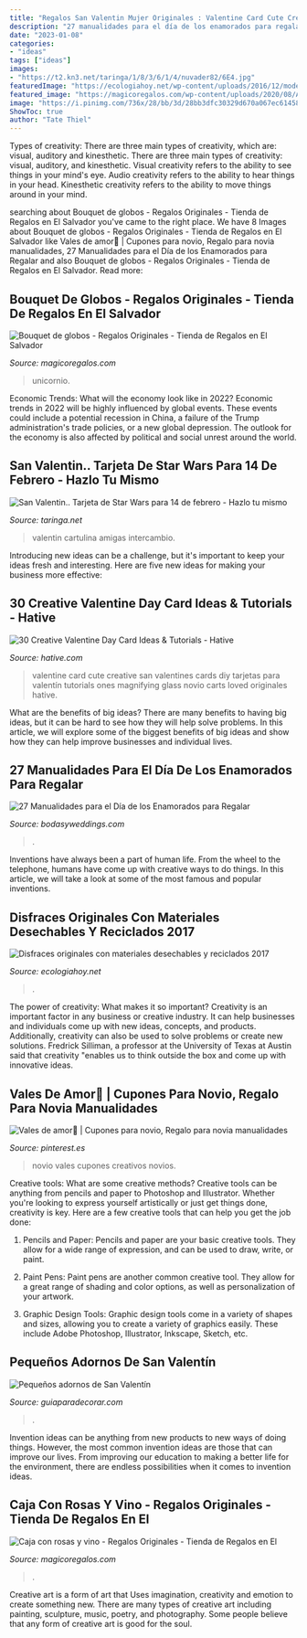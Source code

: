 ```yaml
---
title: "Regalos San Valentin Mujer Originales : Valentine Card Cute Creative San Valentines Cards Diy Tarjetas Para Valentín Tutorials Ones Magnifying Glass Novio Carts Loved Originales Hative"
description: "27 manualidades para el día de los enamorados para regalar"
date: "2023-01-08"
categories:
- "ideas"
tags: ["ideas"]
images:
- "https://t2.kn3.net/taringa/1/8/3/6/1/4/nuvader82/6E4.jpg"
featuredImage: "https://ecologiahoy.net/wp-content/uploads/2016/12/modelo_3.jpg"
featured_image: "https://magicoregalos.com/wp-content/uploads/2020/08/ALG10-788x1417.jpg"
image: "https://i.pinimg.com/736x/28/bb/3d/28bb3dfc30329d670a067ec614588d00.jpg"
ShowToc: true
author: "Tate Thiel"
---
```



Types of creativity: There are three main types of creativity, which are: visual, auditory and kinesthetic.
There are three main types of creativity: visual, auditory, and kinesthetic. Visual creativity refers to the ability to see things in your mind's eye. Audio creativity refers to the ability to hear things in your head. Kinesthetic creativity refers to the ability to move things around in your mind.

	

		
searching about Bouquet de globos - Regalos Originales - Tienda de Regalos en El Salvador you've came to the right place. We have 8 Images about Bouquet de globos - Regalos Originales - Tienda de Regalos en El Salvador like Vales de amor💓 | Cupones para novio, Regalo para novia manualidades, 27 Manualidades para el Día de los Enamorados para Regalar and also Bouquet de globos - Regalos Originales - Tienda de Regalos en El Salvador. Read more:
		
    
## Bouquet De Globos - Regalos Originales - Tienda De Regalos En El Salvador

<img loading=lazy src="https://magicoregalos.com/wp-content/uploads/2020/08/ALG10-788x1417.jpg" onerror="this.onerror=null;this.src='https://tse3.mm.bing.net/th?id=OIP.hNmnw77lnXZ4KFJ9tE16hwHaNU&amp;pid=15.1';" alt="Bouquet de globos - Regalos Originales - Tienda de Regalos en El Salvador">

_Source: magicoregalos.com_

>unicornio. 

	

Economic Trends: What will the economy look like in 2022?
Economic trends in 2022 will be highly influenced by global events. These events could include a potential recession in China, a failure of the Trump administration's trade policies, or a new global depression. The outlook for the economy is also affected by political and social unrest around the world.

    
## San Valentin.. Tarjeta De Star Wars Para 14 De Febrero - Hazlo Tu Mismo

<img loading=lazy src="https://t2.kn3.net/taringa/1/8/3/6/1/4/nuvader82/6E4.jpg" onerror="this.onerror=null;this.src='https://tse2.mm.bing.net/th?id=OIP.-2wo5c6NsWax5MekS1H-CAHaFj&amp;pid=15.1';" alt="San Valentin.. Tarjeta de Star Wars para 14 de febrero - Hazlo tu mismo">

_Source: taringa.net_

>valentin cartulina amigas intercambio. 

	

Introducing new ideas can be a challenge, but it's important to keep your ideas fresh and interesting. Here are five new ideas for making your business more effective:

    
## 30 Creative Valentine Day Card Ideas &amp; Tutorials - Hative

<img loading=lazy src="http://hative.com/wp-content/uploads/2014/10/valentine-card-ideas/4-valentine-card-ideas.jpg" onerror="this.onerror=null;this.src='https://tse3.mm.bing.net/th?id=OIP.k3zPj36sWpYEEpkvcXi_aAHaJ4&amp;pid=15.1';" alt="30 Creative Valentine Day Card Ideas &amp; Tutorials - Hative">

_Source: hative.com_

>valentine card cute creative san valentines cards diy tarjetas para valentín tutorials ones magnifying glass novio carts loved originales hative. 

	

What are the benefits of big ideas?
There are many benefits to having big ideas, but it can be hard to see how they will help solve problems. In this article, we will explore some of the biggest benefits of big ideas and show how they can help improve businesses and individual lives.

    
## 27 Manualidades Para El Día De Los Enamorados Para Regalar

<img loading=lazy src="https://bodasyweddings.com/wp-content/uploads/2018/01/decoracion-del-cuarto.jpg" onerror="this.onerror=null;this.src='https://tse1.mm.bing.net/th?id=OIP.rCfSy9E2CgCalXlkptrB6gAAAA&amp;pid=15.1';" alt="27 Manualidades para el Día de los Enamorados para Regalar">

_Source: bodasyweddings.com_

>. 

	

Inventions have always been a part of human life. From the wheel to the telephone, humans have come up with creative ways to do things. In this article, we will take a look at some of the most famous and popular inventions.

    
## Disfraces Originales Con Materiales Desechables Y Reciclados 2017

<img loading=lazy src="https://ecologiahoy.net/wp-content/uploads/2016/12/modelo_3.jpg" onerror="this.onerror=null;this.src='https://tse2.mm.bing.net/th?id=OIP.jf6Uru5uE5wuYlnulBH8eQHaLH&amp;pid=15.1';" alt="Disfraces originales con materiales desechables y reciclados 2017">

_Source: ecologiahoy.net_

>. 

	

The power of creativity: What makes it so important?
Creativity is an important factor in any business or creative industry. It can help businesses and individuals come up with new ideas, concepts, and products. Additionally, creativity can also be used to solve problems or create new solutions. Fredrick Silliman, a professor at the University of Texas at Austin said that creativity "enables us to think outside the box and come up with innovative ideas.

    
## Vales De Amor💓 | Cupones Para Novio, Regalo Para Novia Manualidades

<img loading=lazy src="https://i.pinimg.com/736x/28/bb/3d/28bb3dfc30329d670a067ec614588d00.jpg" onerror="this.onerror=null;this.src='https://tse2.mm.bing.net/th?id=OIP.h71ee_cPy7tWAwVTuBWx2wHaJ3&amp;pid=15.1';" alt="Vales de amor💓 | Cupones para novio, Regalo para novia manualidades">

_Source: pinterest.es_

>novio vales cupones creativos novios. 

	

Creative tools: What are some creative methods?
Creative tools can be anything from pencils and paper to Photoshop and Illustrator. Whether you're looking to express yourself artistically or just get things done, creativity is key. Here are a few creative tools that can help you get the job done:
1. Pencils and Paper: Pencils and paper are your basic creative tools. They allow for a wide range of expression, and can be used to draw, write, or paint.

2. Paint Pens: Paint pens are another common creative tool. They allow for a great range of shading and color options, as well as personalization of your artwork.

3. Graphic Design Tools: Graphic design tools come in a variety of shapes and sizes, allowing you to create a variety of graphics easily. These include Adobe Photoshop, Illustrator, Inkscape, Sketch, etc.

    
## Pequeños Adornos De San Valentín

<img loading=lazy src="https://www.guiaparadecorar.com/wp-content/uploads/2013/02/adornos-san-valentin-08-480x642.jpg" onerror="this.onerror=null;this.src='https://tse2.mm.bing.net/th?id=OIP.0Go0NgoWtbTnerfUaLFIaQHaJ5&amp;pid=15.1';" alt="Pequeños adornos de San Valentín">

_Source: guiaparadecorar.com_

>. 

	

Invention ideas can be anything from new products to new ways of doing things. However, the most common invention ideas are those that can improve our lives. From improving our education to making a better life for the environment, there are endless possibilities when it comes to invention ideas.

    
## Caja Con Rosas Y Vino - Regalos Originales - Tienda De Regalos En El

<img loading=lazy src="https://magicoregalos.com/wp-content/uploads/2020/10/caja-vino-3-788x1181.jpg" onerror="this.onerror=null;this.src='https://tse4.mm.bing.net/th?id=OIP.n9hW7tQV8XwTvWIdMMj7zgHaLG&amp;pid=15.1';" alt="Caja con rosas y vino - Regalos Originales - Tienda de Regalos en El">

_Source: magicoregalos.com_

>. 

	

Creative art is a form of art that Uses imagination, creativity and emotion to create something new. There are many types of creative art including painting, sculpture, music, poetry, and photography. Some people believe that any form of creative art is good for the soul.

